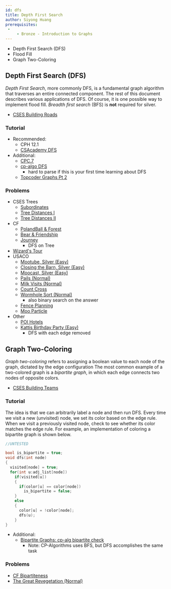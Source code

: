 ```yaml
---
id: dfs
title: Depth First Search
author: Siyong Huang
prerequisites: 
 - 
     - Bronze - Introduction to Graphs
---
```


<module-excerpt>

- Depth First Search (DFS)
 - Flood Fill
 - Graph Two-Coloring


</module-excerpt>

## Depth First Search (DFS)

*Depth First Search*, more commonly DFS, is a fundamental graph algorithm that traverses an entire connected component. The rest of this document describes various applications of DFS. Of course, it is one possible way to implement flood fill. *Breadth first search* (BFS) is **not** required for silver.

 - [CSES Building Roads](https://cses.fi/problemset/task/1666)

### Tutorial

 - Recommended:
   - CPH 12.1
   - [CSAcademy DFS](https://csacademy.com/lesson/depth_first_search/)
 - Additional:
   - [CPC.7](https://github.com/SuprDewd/T-414-AFLV/tree/master/07_graphs_1)
   - [cp-algo DFS](https://cp-algorithms.com/graph/depth-first-search.html)
     - hard to parse if this is your first time learning about DFS
   - [Topcoder Graphs Pt 2](https://www.topcoder.com/community/data-science/data-science-tutorials/introduction-to-graphs-and-their-data-structures-section-2/)

### Problems

 - CSES Trees
   - [Subordinates](https://cses.fi/problemset/task/1674)
   - [Tree Distances I](https://cses.fi/problemset/task/1132)
   - [Tree Distances II](https://cses.fi/problemset/task/1133)
 - CF
   - [PolandBall & Forest](http://codeforces.com/problemset/problem/755/C) [](56)
   - [Bear & Friendship](http://codeforces.com/problemset/problem/771/A)
   - [Journey](http://codeforces.com/contest/839/problem/C) [](54)
     - DFS on Tree
  - [Wizard's Tour](http://codeforces.com/contest/860/problem/D) [](59)
 - USACO
   - [Mootube, Silver (Easy)](http://usaco.org/index.php?page=viewproblem2&cpid=788)
   - [Closing the Barn, Silver (Easy)](http://usaco.org/index.php?page=viewproblem2&cpid=644)
   - [Moocast, Silver (Easy)](http://usaco.org/index.php?page=viewproblem2&cpid=668)
   - [Pails (Normal)](http://usaco.org/index.php?page=viewproblem2&cpid=620)
   - [Milk Visits (Normal)](http://www.usaco.org/index.php?page=viewproblem2&cpid=968)
   - [Count Cross](http://usaco.org/index.php?page=viewproblem2&cpid=716)
   - [Wormhole Sort (Normal)](http://www.usaco.org/index.php?page=viewproblem2&cpid=992)
     - also binary search on the answer
   - [Fence Planning](http://usaco.org/index.php?page=viewproblem2&cpid=944)
   - [Moo Particle](http://www.usaco.org/index.php?page=viewproblem2&cpid=1040)
 - Other
   - [POI Hotels](https://szkopul.edu.pl/problemset/problem/gDw3iFkeVm7ZA3j_16-XR7jI/site/?key=statement) [](61)
   - [Kattis Birthday Party (Easy)](https://open.kattis.com/problems/birthday)
     - DFS with each edge removed

## Graph Two-Coloring

*Graph two-coloring* refers to assigning a boolean value to each node of the graph, dictated by the edge configuration
The most common example of a two-colored graph is a *bipartite graph*, in which each edge connects two nodes of opposite colors.

 - [CSES Building Teams](https://cses.fi/problemset/task/1668)

### Tutorial

The idea is that we can arbitrarily label a node and then run DFS. Every time we visit a new (unvisited) node, we set its color based on the edge rule. When we visit a previously visited node, check to see whether its color matches the edge rule. For example, an implementation of coloring a bipartite graph is shown below.

```cpp
//UNTESTED

bool is_bipartite = true;
void dfs(int node)
{
  visited[node] = true;
  for(int u:adj_list[node])
    if(visited[u])
    {
      if(color[u] == color[node])
        is_bipartite = false;
    }
    else
    {
      color[u] = !color[node];
      dfs(u);
    }
}
```

 - Additional:
   - [Bipartite Graphs: cp-alg bipartite check](https://cp-algorithms.com/graph/bipartite-check.html)
     - Note: CP-Algorithms uses BFS, but DFS accomplishes the same task

### Problems

 - [CF Bipartiteness](http://codeforces.com/contest/862/problem/B) [](49)
 - [The Great Revegetation (Normal)](http://usaco.org/index.php?page=viewproblem2&cpid=920)